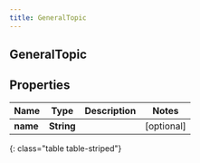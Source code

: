 ```yaml
---
title: GeneralTopic
---
```

## GeneralTopic

## Properties

|Name | Type | Description | Notes|
|------------ | ------------- | ------------- | -------------|
| **name** | **String** |  | [optional] |
{: class="table table-striped"}


